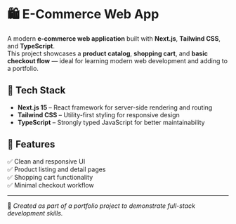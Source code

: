 # 🛍️ E-Commerce Web App

A modern **e‑commerce web application** built with **Next.js**, **Tailwind CSS**, and **TypeScript**.  
This project showcases a **product catalog**, **shopping cart**, and **basic checkout flow** — ideal for learning modern web development and adding to a portfolio.

## 🚀 Tech Stack

- **Next.js 15** – React framework for server-side rendering and routing
- **Tailwind CSS** – Utility-first styling for responsive design
- **TypeScript** – Strongly typed JavaScript for better maintainability

## 🎯 Features

✅ Clean and responsive UI  
✅ Product listing and detail pages  
✅ Shopping cart functionality  
✅ Minimal checkout workflow

---

📌 _Created as part of a portfolio project to demonstrate full-stack development skills._
